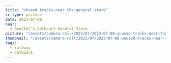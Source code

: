 ```yaml
---
title: "Unused tracks near the general store"
cc-type: picture
date: 2023-07-08
near:
  - Goettel's Cathcart General Store
picture: "/assets/camera-roll/2023/07/2023-07-08-unused-tracks-near-the-general-store/20230709_005306032_iOS.jpg"
thumbnail: "/assets/camera-roll/2023/07/2023-07-08-unused-tracks-near-the-general-store/20230709_005306032_iOS-thumbnail.jpg"
tags:
  - railway
  - Cathpark
---
```

